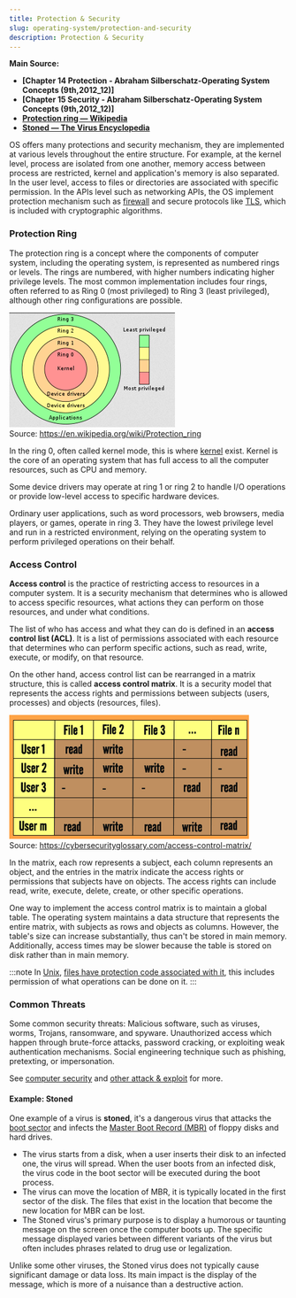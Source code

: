 ```yaml
---
title: Protection & Security
slug: operating-system/protection-and-security
description: Protection & Security
---
```


**Main Source:**

- **[Chapter 14 Protection - Abraham Silberschatz-Operating System Concepts (9th,2012_12)]**
- **[Chapter 15 Security - Abraham Silberschatz-Operating System Concepts (9th,2012_12)]**
- **[Protection ring — Wikipedia](https://en.wikipedia.org/wiki/Protection_ring)**
- **[Stoned — The Virus Encyclopedia](http://virus.wikidot.com/stoned)**

OS offers many protections and security mechanism, they are implemented at various levels throughout the entire structure. For example, at the kernel level, process are isolated from one another, memory access between process are restricted, kernel and application's memory is also separated. In the user level, access to files or directories are associated with specific permission. In the APIs level such as networking APIs, the OS implement protection mechanism such as [firewall](/cs-notes/computer-security/network-security#firewall) and secure protocols like [TLS](/cs-notes/computer-networking/network-encryption#ssltls), which is included with cryptographic algorithms.

### Protection Ring

The protection ring is a concept where the components of computer system, including the operating system, is represented as numbered rings or levels. The rings are numbered, with higher numbers indicating higher privilege levels. The most common implementation includes four rings, often referred to as Ring 0 (most privileged) to Ring 3 (least privileged), although other ring configurations are possible.

![Protection ring](./protection-ring.png)  
Source: https://en.wikipedia.org/wiki/Protection_ring

In the ring 0, often called kernel mode, this is where [kernel](/cs-notes/operating-system/kernel) exist. Kernel is the core of an operating system that has full access to all the computer resources, such as CPU and memory.

Some device drivers may operate at ring 1 or ring 2 to handle I/O operations or provide low-level access to specific hardware devices.

Ordinary user applications, such as word processors, web browsers, media players, or games, operate in ring 3. They have the lowest privilege level and run in a restricted environment, relying on the operating system to perform privileged operations on their behalf.

### Access Control

**Access control** is the practice of restricting access to resources in a computer system. It is a security mechanism that determines who is allowed to access specific resources, what actions they can perform on those resources, and under what conditions.

The list of who has access and what they can do is defined in an **access control list (ACL)**. It is a list of permissions associated with each resource that determines who can perform specific actions, such as read, write, execute, or modify, on that resource.

On the other hand, access control list can be rearranged in a matrix structure, this is called **access control matrix**. It is a security model that represents the access rights and permissions between subjects (users, processes) and objects (resources, files).

![Access control matrix](./access-control-matrix.png)  
Source: https://cybersecurityglossary.com/access-control-matrix/

In the matrix, each row represents a subject, each column represents an object, and the entries in the matrix indicate the access rights or permissions that subjects have on objects. The access rights can include read, write, execute, delete, create, or other specific operations.

One way to implement the access control matrix is to maintain a global table. The operating system maintains a data structure that represents the entire matrix, with subjects as rows and objects as columns. However, the table's size can increase substantially, thus can't be stored in main memory. Additionally, access times may be slower because the table is stored on disk rather than in main memory.

:::note
In [Unix](/cs-notes/operating-system/unix), [files have protection code associated with it](/cs-notes/operating-system/file-system#file-security), this includes permission of what operations can be done on it.
:::

### Common Threats

Some common security threats: Malicious software, such as viruses, worms, Trojans, ransomware, and spyware. Unauthorized access which happen through brute-force attacks, password cracking, or exploiting weak authentication mechanisms. Social engineering technique such as phishing, pretexting, or impersonation.

See [computer security](/cs-notes/computer-security-intro) and [other attack & exploit](/cs-notes/computer-security/other-attack-and-exploit) for more.

#### Example: Stoned

One example of a virus is **stoned**, it's a dangerous virus that attacks the [boot sector](/cs-notes/operating-system/disk-management#boot-sector) and infects the [Master Boot Record (MBR)](/cs-notes/operating-system/booting#master-boot-record-mbr) of floppy disks and hard drives.

- The virus starts from a disk, when a user inserts their disk to an infected one, the virus will spread. When the user boots from an infected disk, the virus code in the boot sector will be executed during the boot process.
- The virus can move the location of MBR, it is typically located in the first sector of the disk. The files that exist in the location that become the new location for MBR can be lost.
- The Stoned virus's primary purpose is to display a humorous or taunting message on the screen once the computer boots up. The specific message displayed varies between different variants of the virus but often includes phrases related to drug use or legalization.

Unlike some other viruses, the Stoned virus does not typically cause significant damage or data loss. Its main impact is the display of the message, which is more of a nuisance than a destructive action.
